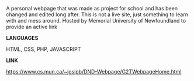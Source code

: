 A personal webpage that was made as project for school and has been changed and edited long after. This is not a live site, just something to learn with and mess around. Hosted by Memorial University of Newfoundland to provide an active link

**LANGUAGES**

HTML, CSS, PHP, JAVASCRIPT

**LINK**

https://www.cs.mun.ca/~josipb/DND-Webpage/G2TWebpageHome.html
